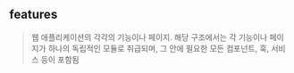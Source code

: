 ## features

> 웹 애플리케이션의 각각의 기능이나 페이지. 해당 구조에서는 각 기능이나 페이지가 하나의 독립적인 모듈로 취급되며, 그 안에 필요한 모든 컴포넌트, 훅, 서비스 등이 포함됨
